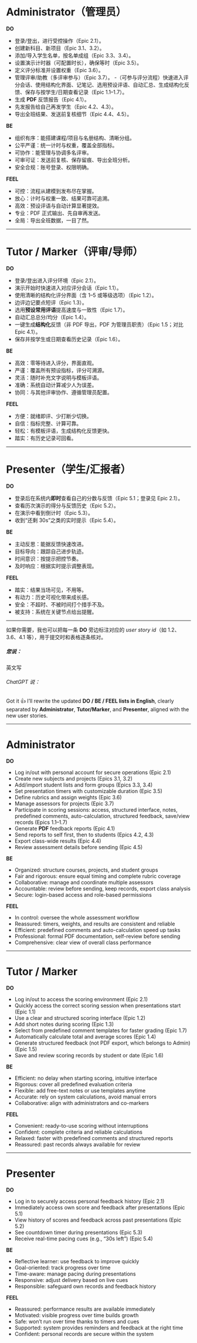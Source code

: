 # Administrator（管理员）

**DO**

- 登录/登出，进行受控操作（Epic 2.1）。
- 创建新科目、新项目（Epic 3.1、3.2）。
- 添加/导入学生名单，按名单成组（Epic 3.3、3.4）。
- 设置演示计时器（可配置时长），确保等时（Epic 3.5）。
- 定义评分标准并设置权重（Epic 3.6）。
- 管理评审/助教（多评审参与）（Epic 3.7）。
   -（可参与评分流程）快速进入评分会话、使用结构化界面、记笔记、选用预设评语、自动汇总、生成结构化反馈、保存与按学生/日期查看记录（Epic 1.1–1.7）。
- 生成 **PDF** 反馈报告（Epic 4.1）。
- 先发报告给自己再发学生（Epic 4.2、4.3）。
- 导出全班结果、发送前复核细节（Epic 4.4、4.5）。

**BE**

- 组织有序：能搭建课程/项目与名册结构、清晰分组。
- 公平严谨：统一计时与权重，覆盖全部指标。
- 可协作：能管理与协调多名评审。
- 可审可证：发送前复核、保存留痕、导出全班分析。
- 安全合规：账号登录、权限明确。

**FEEL**

- 可控：流程从建模到发布尽在掌握。
- 放心：计时与权重一致、结果可靠可追溯。
- 高效：预设评语与自动计算显著提效。
- 专业：PDF 正式输出、先自审再发送。
- 全局：导出全班数据，一目了然。

------

# Tutor / Marker（评审/导师）

**DO**

- 登录/登出进入评分环境（Epic 2.1）。
- 演示开始时快速进入对应评分会话（Epic 1.1）。
- 使用清晰的结构化评分界面（含 1–5 或等级选项）（Epic 1.2）。
- 边评边记要点短评（Epic 1.3）。
- 选用**预设常用评语**提高速度与一致性（Epic 1.7）。
- 自动汇总总分/均分（Epic 1.4）。
- 一键生成**结构化**反馈（非 PDF 导出，PDF 为管理员职责）（Epic 1.5；对比 Epic 4.1）。
- 保存并按学生或日期查看历史记录（Epic 1.6）。

**BE**

- 高效：零等待进入评分，界面直观。
- 严谨：覆盖所有预设指标，评分可溯源。
- 灵活：随时补充文字说明与模板评语。
- 准确：系统自动计算减少人为误差。
- 协同：与其他评审协作、遵循管理员配置。

**FEEL**

- 方便：就绪即评、少打断少切换。
- 自信：指标完整、计算可靠。
- 轻松：有模板评语，生成结构化反馈更快。
- 踏实：有历史记录可回看。

------

# Presenter（学生/汇报者）

**DO**

- 登录后在系统内**即时**查看自己的分数与反馈（Epic 5.1；登录见 Epic 2.1）。
- 查看历次演示的得分与反馈历史（Epic 5.2）。
- 在演示中看到倒计时（Epic 5.3）。
- 收到“还剩 30s”之类的实时提示（Epic 5.4）。

**BE**

- 主动反思：能据反馈快速改进。
- 目标导向：跟踪自己进步轨迹。
- 时间意识：按提示把控节奏。
- 及时响应：根据实时提示调整表现。

**FEEL**

- 踏实：结果当场可见，不用等。
- 有动力：历史可视化带来成长感。
- 安全：不超时、不被时间打个措手不及。
- 被支持：系统在关键节点给出提醒。

------

如果你需要，我也可以把每一条 **DO** 旁边标注对应的 *user story id*（如 1.2、3.6、4.1 等），用于提交时和表格逐条核对。

##### 您说：

英文写

###### ChatGPT 说：

Got it 👍 I’ll rewrite the updated **DO / BE / FEEL lists in English**, clearly separated by **Administrator**, **Tutor/Marker**, and **Presenter**, aligned with the new user stories.

------

# Administrator

**DO**

- Log in/out with personal account for secure operations (Epic 2.1)
- Create new subjects and projects (Epics 3.1, 3.2)
- Add/import student lists and form groups (Epics 3.3, 3.4)
- Set presentation timers with customizable duration (Epic 3.5)
- Define rubrics and assign weights (Epic 3.6)
- Manage assessors for projects (Epic 3.7)
- Participate in scoring sessions: access, structured interface, notes, predefined comments, auto-calculation, structured feedback, save/view records (Epics 1.1–1.7)
- Generate **PDF** feedback reports (Epic 4.1)
- Send reports to self first, then to students (Epics 4.2, 4.3)
- Export class-wide results (Epic 4.4)
- Review assessment details before sending (Epic 4.5)

**BE**

- Organized: structure courses, projects, and student groups
- Fair and rigorous: ensure equal timing and complete rubric coverage
- Collaborative: manage and coordinate multiple assessors
- Accountable: review before sending, keep records, export class analysis
- Secure: login-based access and role-based permissions

**FEEL**

- In control: oversee the whole assessment workflow
- Reassured: timers, weights, and results are consistent and reliable
- Efficient: predefined comments and auto-calculation speed up tasks
- Professional: formal PDF documentation, self-review before sending
- Comprehensive: clear view of overall class performance

------

# Tutor / Marker

**DO**

- Log in/out to access the scoring environment (Epic 2.1)
- Quickly access the correct scoring session when presentations start (Epic 1.1)
- Use a clear and structured scoring interface (Epic 1.2)
- Add short notes during scoring (Epic 1.3)
- Select from predefined comment templates for faster grading (Epic 1.7)
- Automatically calculate total and average scores (Epic 1.4)
- Generate structured feedback (not PDF export, which belongs to Admin) (Epic 1.5)
- Save and review scoring records by student or date (Epic 1.6)

**BE**

- Efficient: no delay when starting scoring, intuitive interface
- Rigorous: cover all predefined evaluation criteria
- Flexible: add free-text notes or use templates anytime
- Accurate: rely on system calculations, avoid manual errors
- Collaborative: align with administrators and co-markers

**FEEL**

- Convenient: ready-to-use scoring without interruptions
- Confident: complete criteria and reliable calculations
- Relaxed: faster with predefined comments and structured reports
- Reassured: past records always available for review

------

# Presenter

**DO**

- Log in to securely access personal feedback history (Epic 2.1)
- Immediately access own score and feedback after presentations (Epic 5.1)
- View history of scores and feedback across past presentations (Epic 5.2)
- See countdown timer during presentations (Epic 5.3)
- Receive real-time pacing cues (e.g., “30s left”) (Epic 5.4)

**BE**

- Reflective learner: use feedback to improve quickly
- Goal-oriented: track progress over time
- Time-aware: manage pacing during presentations
- Responsive: adjust delivery based on live cues
- Responsible: safeguard own records and feedback history

**FEEL**

- Reassured: performance results are available immediately
- Motivated: visible progress over time builds growth
- Safe: won’t run over time thanks to timers and cues
- Supported: system provides reminders and feedback at the right time
- Confident: personal records are secure within the system
